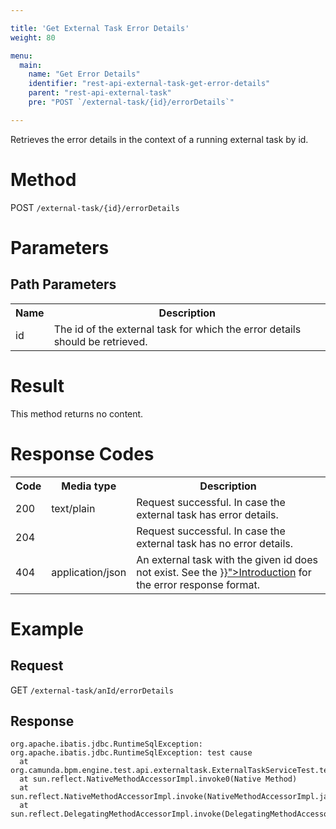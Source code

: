 ```yaml
---

title: 'Get External Task Error Details'
weight: 80

menu:
  main:
    name: "Get Error Details"
    identifier: "rest-api-external-task-get-error-details"
    parent: "rest-api-external-task"
    pre: "POST `/external-task/{id}/errorDetails`"

---
```



Retrieves the error details in the context of a running external task by id.

# Method

POST `/external-task/{id}/errorDetails`


# Parameters

## Path Parameters

<table class="table table-striped">
  <tr>
    <th>Name</th>
    <th>Description</th>
  </tr>
  <tr>
    <td>id</td>
    <td>The id of the external task for which the error details should be retrieved.</td>
  </tr>
</table>

# Result

This method returns no content.


# Response Codes

<table class="table table-striped">
  <tr>
    <th>Code</th>
    <th>Media type</th>
    <th>Description</th>
  </tr>
  <tr>
    <td>200</td>
    <td>text/plain</td>
    <td>Request successful. In case the external task has error details.</td>
  </tr>
  <tr>
    <td>204</td>
    <td></td>
    <td>Request successful. In case the external task has no error details.</td>
  </tr>
  <tr>
    <td>404</td>
    <td>application/json</td>
    <td>An external task with the given id does not exist. See the <a href="{{< ref "/reference/rest/overview/_index.md#error-handling" >}}">Introduction</a> for the error response format.</td>
  </tr>
</table>

# Example

## Request

GET `/external-task/anId/errorDetails`

## Response

```shell script
org.apache.ibatis.jdbc.RuntimeSqlException: org.apache.ibatis.jdbc.RuntimeSqlException: test cause
  at org.camunda.bpm.engine.test.api.externaltask.ExternalTaskServiceTest.testHandleFailureWithErrorDetails(ExternalTaskServiceTest.java:1424)
  at sun.reflect.NativeMethodAccessorImpl.invoke0(Native Method)
  at sun.reflect.NativeMethodAccessorImpl.invoke(NativeMethodAccessorImpl.java:62)
  at sun.reflect.DelegatingMethodAccessorImpl.invoke(DelegatingMethodAccessorImpl.java:43)
```
